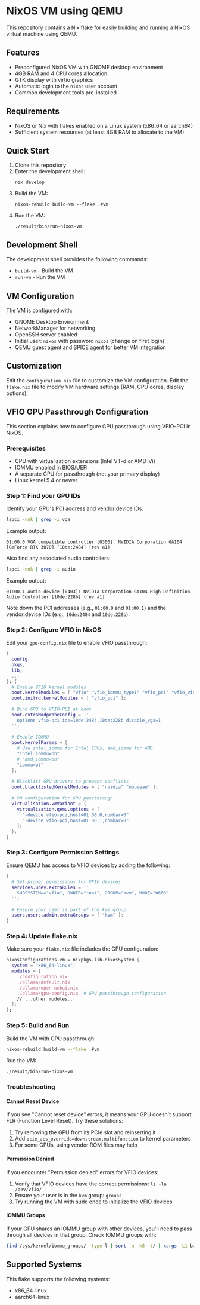 # NixOS VM using QEMU

This repository contains a Nix flake for easily building and running a NixOS virtual machine using QEMU.

## Features

- Preconfigured NixOS VM with GNOME desktop environment
- 4GB RAM and 4 CPU cores allocation
- GTK display with virtio graphics
- Automatic login to the `nixos` user account
- Common development tools pre-installed

## Requirements

- NixOS or Nix with flakes enabled on a Linux system (x86_64 or aarch64)
- Sufficient system resources (at least 4GB RAM to allocate to the VM)

## Quick Start

1. Clone this repository
2. Enter the development shell:
   ```
   nix develop
   ```
3. Build the VM:
   ```
   nixos-rebuild build-vm --flake .#vm
   ```
4. Run the VM:
   ```
   ./result/bin/run-nixos-vm
   ```

## Development Shell

The development shell provides the following commands:
- `build-vm` - Build the VM
- `run-vm` - Run the VM

## VM Configuration

The VM is configured with:
- GNOME Desktop Environment
- NetworkManager for networking
- OpenSSH server enabled
- Initial user: `nixos` with password `nixos` (change on first login)
- QEMU guest agent and SPICE agent for better VM integration

## Customization

Edit the `configuration.nix` file to customize the VM configuration.
Edit the `flake.nix` file to modify VM hardware settings (RAM, CPU cores, display options).

## VFIO GPU Passthrough Configuration

This section explains how to configure GPU passthrough using VFIO-PCI in NixOS.

### Prerequisites

- CPU with virtualization extensions (Intel VT-d or AMD-Vi)
- IOMMU enabled in BIOS/UEFI
- A separate GPU for passthrough (not your primary display)
- Linux kernel 5.4 or newer

### Step 1: Find your GPU IDs

Identify your GPU's PCI address and vendor:device IDs:

```bash
lspci -nnk | grep -i vga
```

Example output:
```
01:00.0 VGA compatible controller [0300]: NVIDIA Corporation GA104 [GeForce RTX 3070] [10de:2484] (rev a1)
```

Also find any associated audio controllers:
```bash
lspci -nnk | grep -i audio
```

Example output:
```
01:00.1 Audio device [0403]: NVIDIA Corporation GA104 High Definition Audio Controller [10de:228b] (rev a1)
```

Note down the PCI addresses (e.g., `01:00.0` and `01:00.1`) and the vendor:device IDs (e.g., `10de:2484` and `10de:228b`).

### Step 2: Configure VFIO in NixOS

Edit your `gpu-config.nix` file to enable VFIO passthrough:

```nix
{
  config,
  pkgs,
  lib,
  ...
}: {
  # Enable VFIO kernel modules
  boot.kernelModules = [ "vfio" "vfio_iommu_type1" "vfio_pci" "vfio_virqfd" ];
  boot.initrd.kernelModules = [ "vfio_pci" ];
  
  # Bind GPU to VFIO-PCI at boot
  boot.extraModprobeConfig = ''
    options vfio-pci ids=10de:2484,10de:228b disable_vga=1
  '';
  
  # Enable IOMMU
  boot.kernelParams = [
    # Use intel_iommu for Intel CPUs, amd_iommu for AMD
    "intel_iommu=on"
    # "amd_iommu=on"
    "iommu=pt"
  ];
  
  # Blacklist GPU drivers to prevent conflicts
  boot.blacklistedKernelModules = [ "nvidia" "nouveau" ];
  
  # VM configuration for GPU passthrough
  virtualisation.vmVariant = {
    virtualisation.qemu.options = [
      "-device vfio-pci,host=01:00.0,rombar=0"
      "-device vfio-pci,host=01:00.1,rombar=0"
    ];
  };
}
```

### Step 3: Configure Permission Settings

Ensure QEMU has access to VFIO devices by adding the following:

```nix
{
  # Set proper permissions for VFIO devices
  services.udev.extraRules = ''
    SUBSYSTEM=="vfio", OWNER="root", GROUP="kvm", MODE="0660"
  '';
  
  # Ensure your user is part of the kvm group
  users.users.admin.extraGroups = [ "kvm" ];
}
```

### Step 4: Update flake.nix

Make sure your `flake.nix` file includes the GPU configuration:

```nix
nixosConfigurations.vm = nixpkgs.lib.nixosSystem {
  system = "x86_64-linux";
  modules = [
    ./configuration.nix
    ./ollama/default.nix
    ./ollama/open-webui.nix
    ./ollama/gpu-config.nix  # GPU passthrough configuration
    // ...other modules...
  ];
};
```

### Step 5: Build and Run

Build the VM with GPU passthrough:

```bash
nixos-rebuild build-vm --flake .#vm
```

Run the VM:

```bash
./result/bin/run-nixos-vm
```

### Troubleshooting

#### Cannot Reset Device

If you see "Cannot reset device" errors, it means your GPU doesn't support FLR (Function Level Reset). Try these solutions:

1. Try removing the GPU from its PCIe slot and reinserting it
2. Add `pcie_acs_override=downstream,multifunction` to kernel parameters
3. For some GPUs, using vendor ROM files may help

#### Permission Denied

If you encounter "Permission denied" errors for VFIO devices:

1. Verify that VFIO devices have the correct permissions: `ls -la /dev/vfio/`
2. Ensure your user is in the `kvm` group: `groups`
3. Try running the VM with sudo once to initialize the VFIO devices

#### IOMMU Groups

If your GPU shares an IOMMU group with other devices, you'll need to pass through all devices in that group. Check IOMMU groups with:

```bash
find /sys/kernel/iommu_groups/ -type l | sort -n -k5 -t/ | xargs -L1 basename -a | xargs -I{} sh -c "echo IOMMU Group {}; ls -l /sys/kernel/iommu_groups/{}/devices/"
```

## Supported Systems

This flake supports the following systems:
- x86_64-linux
- aarch64-linux
